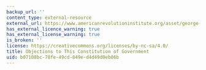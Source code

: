 ```yaml
---
backup_url: ''
content_type: external-resource
external_url: https://www.americanrevolutioninstitute.org/asset/george-mason-objections-to-the-constitution-of-government-formed-by-the-convention-cageorge-mason-objections-to-the-constitution-of-government-formed-by-the-convention/
has_external_licence_warning: true
has_external_license_warning: true
is_broken: ''
license: https://creativecommons.org/licenses/by-nc-sa/4.0/
title: Objections to This Constitution of Government
uid: b07108bc-78fe-49cd-849e-d4d49d0eb06b
---
```

